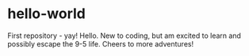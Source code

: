 # hello-world
First repository - yay!
Hello. New to coding, but am excited to learn and possibly escape the 9-5 life. Cheers to more adventures!
